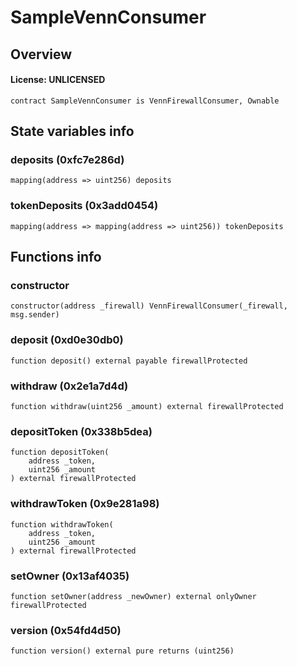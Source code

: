 # SampleVennConsumer

## Overview

#### License: UNLICENSED

```solidity
contract SampleVennConsumer is VennFirewallConsumer, Ownable
```


## State variables info

### deposits (0xfc7e286d)

```solidity
mapping(address => uint256) deposits
```


### tokenDeposits (0x3add0454)

```solidity
mapping(address => mapping(address => uint256)) tokenDeposits
```


## Functions info

### constructor

```solidity
constructor(address _firewall) VennFirewallConsumer(_firewall, msg.sender)
```


### deposit (0xd0e30db0)

```solidity
function deposit() external payable firewallProtected
```


### withdraw (0x2e1a7d4d)

```solidity
function withdraw(uint256 _amount) external firewallProtected
```


### depositToken (0x338b5dea)

```solidity
function depositToken(
    address _token,
    uint256 _amount
) external firewallProtected
```


### withdrawToken (0x9e281a98)

```solidity
function withdrawToken(
    address _token,
    uint256 _amount
) external firewallProtected
```


### setOwner (0x13af4035)

```solidity
function setOwner(address _newOwner) external onlyOwner firewallProtected
```


### version (0x54fd4d50)

```solidity
function version() external pure returns (uint256)
```

